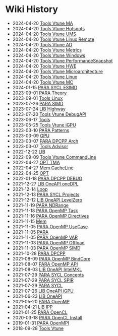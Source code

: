 # Wiki History

- 2024-04-20        [Tools Vtune MA](/0059_Tools_Vtune_MA)
- 2024-04-20        [Tools Vtune Hotspots](/0057_Tools_Vtune_Hotspots)
- 2024-04-20        [Tools Vtune UMS](/0052_Tools_Vtune_UMS)
- 2024-04-20        [Tools Vtune Linux Remote](/0055_Tools_Vtune_Linux_Remote)
- 2024-04-20        [Tools Vtune AD](/0061_Tools_Vtune_AD)
- 2024-04-20        [Tools Vtune Metrics](/0056_Tools_Vtune_Metrics)
- 2024-04-20        [Tools Vtune Windows](/0050_Tools_Vtune_Windows)
- 2024-04-20        [Tools Vtune PerformanceSnapshot](/0051_Tools_Vtune_PerformanceSnapshot)
- 2024-04-20        [Tools Vtune HWE](/0053_Tools_Vtune_HWE)
- 2024-04-20        [Tools Vtune Microarchitecture](/0058_Tools_Vtune_Microarchitecture)
- 2024-04-20        [Tools Vtune Linux](/0054_Tools_Vtune_Linux)
- 2024-04-20        [Tools Vtune MC](/0060_Tools_Vtune_MC)
- 2024-01-15        [PARA SYCL ESIMD](/0011_PARA_SYCL_ESIMD)
- 2023-09-01        [PARA Theory](/0012_PARA_Theory)
- 2023-09-01        [Tools Linux](/0005_Tools_Linux)
- 2023-07-26        [PARA SIMD](/0013_PARA_SIMD)
- 2023-07-24        [LIB Highway](/0045_LIB_Highway)
- 2023-07-20        [Tools Vtune DebugAPI](/0010_Tools_Vtune_DebugAPI)
- 2023-06-17        [Tools](/0004_Tools)
- 2023-05-25        [Tools Vtune iGPU](/0009_Tools_Vtune_iGPU)
- 2023-03-10        [PARA Patterns](/0014_PARA_Patterns)
- 2023-03-09        [GPU](/0046_GPU)
- 2023-03-07        [PARA DPCPP Arch](/0015_PARA_DPCPP_Arch)
- 2023-03-07        [Tools Advisor](/0008_Tools_Advisor)
- 2022-12-22        [LIB](/0044_LIB)
- 2022-09-09        [Tools Vtune CommandLine](/0007_Tools_Vtune_CommandLine)
- 2022-04-27        [OPT TMA](/0047_OPT_TMA)
- 2022-04-27        [Mem CacheLine](/0036_Mem_CacheLine)
- 2022-04-25        [OPT](/0003_OPT)
- 2022-01-18        [PARA DPCPP DEBUG](/0016_PARA_DPCPP_DEBUG)
- 2021-12-27        [LIB OneAPI oneDPL](/0043_LIB_OneAPI_oneDPL)
- 2021-12-14        [Loop](/0049_Loop)
- 2021-12-13        [PARA SYCL Projects](/0017_PARA_SYCL_Projects)
- 2021-12-12        [LIB OneAPI LevelZero](/0042_LIB_OneAPI_LevelZero)
- 2021-11-19        [PARA NDRange](/0018_PARA_NDRange)
- 2021-11-18        [PARA OpenMP Task](/0019_PARA_OpenMP_Task)
- 2021-11-16        [PARA OpenMP Directives](/0020_PARA_OpenMP_Directives)
- 2021-11-15        [Mem](/0037_Mem)
- 2021-11-05        [PARA OpenMP UseCase](/0022_PARA_OpenMP_UseCase)
- 2021-11-05        [PARA](/0023_PARA)
- 2021-11-05        [PARA OpenMP VAR](/0021_PARA_OpenMP_VAR)
- 2021-11-03        [PARA OpenMP Offload](/0024_PARA_OpenMP_Offload)
- 2021-11-03        [PARA OpenMP SIMD](/0025_PARA_OpenMP_SIMD)
- 2021-10-28        [PARA DPCPP](/0026_PARA_DPCPP)
- 2021-08-09        [PARA OpenMP BindCore](/0027_PARA_OpenMP_BindCore)
- 2021-08-07        [PARA OpenMP API](/0028_PARA_OpenMP_API)
- 2021-08-03        [LIB OneAPI IntelMKL](/0041_LIB_OneAPI_IntelMKL)
- 2021-07-29        [PARA SYCL Concepts](/0029_PARA_SYCL_Concepts)
- 2021-07-29        [PARA SYCL SPIR](/0030_PARA_SYCL_SPIR)
- 2021-07-29        [PARA SYCL](/0031_PARA_SYCL)
- 2021-07-26        [LIB OneAPI iGPU](/0040_LIB_OneAPI_iGPU)
- 2021-06-23        [LIB OneAPI](/0039_LIB_OneAPI)
- 2021-05-20        [PARA OpenMP](/0032_PARA_OpenMP)
- 2021-04-21        [LIB IPP](/0038_LIB_IPP)
- 2021-01-25        [PARA OpenCL](/0033_PARA_OpenCL)
- 2020-03-18        [PARA OpenCL Install](/0034_PARA_OpenCL_Install)
- 2019-01-31        [PARA OpenMPI](/0035_PARA_OpenMPI)
- 2018-09-28        [Tools Vtune](/0006_Tools_Vtune)
